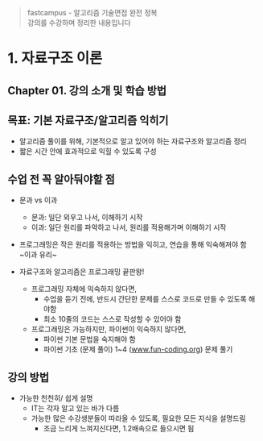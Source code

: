 > fastcampus - 알고리즘 기술면접 완전 정복  
> 강의를 수강하며 정리한 내용입니다

# 1. 자료구조 이론

## Chapter 01. 강의 소개 및 학습 방법

## 목표: 기본 자료구조/알고리즘 익히기
- 알고리즘 풀이를 위해, 기본적으로 알고 있어야 하는 자료구조와 알고리즘 정리
- 짧은 시간 안에 효과적으로 익힐 수 있도록 구성

## 수업 전 꼭 알아둬야할 점
- 문과 vs 이과
    - 문과: 일단 외우고 나서, 이해하기 시작
    - 이과: 일단 원리를 파악하고 나서, 원리를 적용해가며 이해하기 시작
- 프로그래밍은 작은 원리를 적용하는 방법을 익히고, 연습을 통해 익숙해져야 함   
~이과 유리~

- 자료구조와 알고리즘은 프로그래밍 끝판왕!
    - 프로그래밍 자체에 익숙하지 않다면,
      - 수업을 듣기 전에, 반드시 간단한 문제를 스스로 코드로 만들 수 있도록 해야함
      - 최소 10줄의 코드는 스스로 작성할 수 있어야 함
    - 프로그래밍은 가능하지만, 파이썬이 익숙하지 않다면,
      - 파이썬 기본 문법을 숙지해야 함
      - 파이썬 기초 (문제 풀이) 1~4 (www.fun-coding.org) 문제 풀기

## 강의 방법
- 가능한 천천히/ 쉽게 설명
    - IT는 각자 알고 있는 바가 다름
    - 가능한 많은 수강생분들이 따라올 수 있도록, 필요한 모든 지식을 설명드림
      - 조금 느리게 느껴지신다면, 1.2배속으로 들으시면 됨
